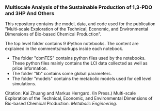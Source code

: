 ### Multiscale Analysis of the Sustainable Production of 1,3-PDO and 3HP And Others

This repository contains the model, data, and code used for the publication "Multi-scale Exploration of the Technical, Economic, and Environmental Dimensions of Bio-based Chemical Production".

The top level folder contains 9 iPython notebooks.  The content are explained in the comments/markups inside each notebook.

- The folder "cbmTES" contains python files used by the notebooks.  These python files mainly contains the LCI data collected as well as price information.  
- The folder "lib" contains some global parameters.
- The folder "models" contains the metabolic models used for cell level simulations.

Citation: 
Kai Zhuang and Markus Herrgard. (In Press.) Multi-scale Exploration of the Technical, Economic, and Environmental Dimensions of Bio-based Chemical Production. *Metabolic Engineering*.
